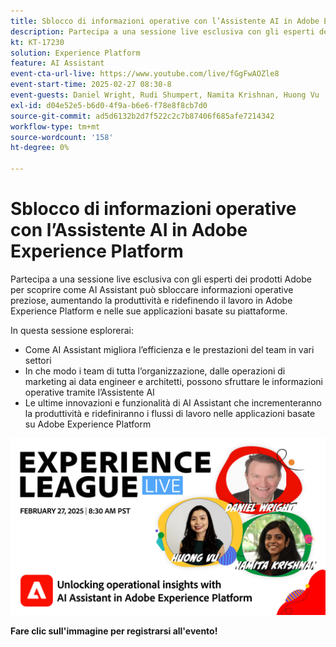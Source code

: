 ```yaml
---
title: Sblocco di informazioni operative con l’Assistente AI in Adobe Experience Platform
description: Partecipa a una sessione live esclusiva con gli esperti dei prodotti Adobe per scoprire come AI Assistant può sbloccare informazioni operative preziose, aumentando la produttività e ridefinendo il lavoro in Adobe Experience Platform e nelle sue applicazioni basate su piattaforme.
kt: KT-17230
solution: Experience Platform
feature: AI Assistant
event-cta-url-live: https://www.youtube.com/live/fGgFwAOZle8
event-start-time: 2025-02-27 08:30-8
event-guests: Daniel Wright, Rudi Shumpert, Namita Krishnan, Huong Vu
exl-id: d04e52e5-b6d0-4f9a-b6e6-f78e8f8cb7d0
source-git-commit: ad5d6132b2d7f522c2c7b87406f685afe7214342
workflow-type: tm+mt
source-wordcount: '158'
ht-degree: 0%

---
```


# Sblocco di informazioni operative con l’Assistente AI in Adobe Experience Platform

Partecipa a una sessione live esclusiva con gli esperti dei prodotti Adobe per scoprire come AI Assistant può sbloccare informazioni operative preziose, aumentando la produttività e ridefinendo il lavoro in Adobe Experience Platform e nelle sue applicazioni basate su piattaforme.

In questa sessione esplorerai:

* Come AI Assistant migliora l’efficienza e le prestazioni del team in vari settori
* In che modo i team di tutta l’organizzazione, dalle operazioni di marketing ai data engineer e architetti, possono sfruttare le informazioni operative tramite l’Assistente AI
* Le ultime innovazioni e funzionalità di AI Assistant che incrementeranno la produttività e ridefiniranno i flussi di lavoro nelle applicazioni basate su Adobe Experience Platform

[![ExL LIVE 27 febbraio 2025](assets/WebBanner-Feb-27-2025.png)](https://engage.adobe.com/ExpLeagueLive-250227.html)

**Fare clic sull&#39;immagine per registrarsi all&#39;evento!**
